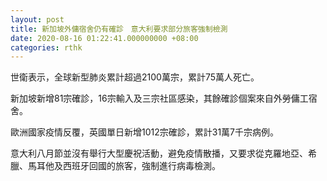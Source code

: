 ```yaml
---
layout: post
title: 新加坡外傭宿舍仍有確診　意大利要求部分旅客強制檢測
date: 2020-08-16 01:22:41.000000000 +08:00
categories: rthk
---
```


世衛表示，全球新型肺炎累計超過2100萬宗，累計75萬人死亡。

新加坡新增81宗確診，16宗輸入及三宗社區感染，其餘確診個案來自外勞傭工宿舍。

歐洲國家疫情反覆，英國單日新增1012宗確診，累計31萬7千宗病例。

意大利八月節並沒有舉行大型慶祝活動，避免疫情散播，又要求從克羅地亞、希臘、馬耳他及西班牙回國的旅客，強制進行病毒檢測。

